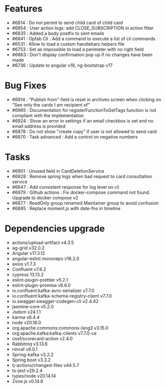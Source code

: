 
# Features

- #6814 : Do not permit to send child card of child card
- #6854 : User action logs: add CLOSE_SUBSCRIPTION in action filter
- #6835 : Added a body postfix to sent emails
- #6841 : Opfab Cli : Add a command to execute a list of cli commands
- #6531 : Allow to load a custom handlebars helpers file
- #6753 : Set as impossible to load a perimeter with no right field
- #6863 : Don't display confirmation pop up if no changes have been made
- #6736 : Update to angular v18, ng-bootstrap v17

# Bug Fixes

- #6914 : "Publish from" field is reset in archives screen when clicking on "See only the cards I am recipient of"
- #6965 : Documentation for registerFunctionToGetTags function is not compliant with the implementation
- #6924 : Show an error in settings if an email checkbox is set and no email address is provided
- #6878 : Do not show "create copy" if user is not allowed to send card
- #6870 : Task advanced : Add a control on negative numbers

# Tasks

- #6901 : Unused field in CardDeletionService
- #6828 : Remove spring logs when bad request to card consultation service
- #6847 : Add consistent response for log level on cli
- #6979 : Github actions : Fix docker-compose command not found. Upgrade to docker compose v2
- #6877 : ReadOnly group renamed Maintainer group to avoid confusion
- #6895 : Replace moment.js with date-fns in timeline

# Dependencies upgrade

- actions/upload-artifact v4.3.5
- ag-grid v32.0.2
- Angular v17.3.12
- angular-eslint monorepo v18.2.0
- axios v1.7.3
- Confluent v7.6.2
- cypress 13.13.2
- eslint-plugin-prettier v5.2.1
- eslint-plugin-promise v6.6.0
- io.confluent:kafka-avro-serializer v7.7.0
- io.confluent:kafka-schema-registry-client v7.7.0
- io.swagger:swagger-codegen-cli v2.4.42
- jasmine-core v5.2.0
- Jsdom  v24.1.1
- karma v6.4.4
- node v20.16.0
- org.apache.commons:commons-lang3 v3.15.0
- org.apache.kafka:kafka-clients v7.7.0-ce
- ossf/scorecard-action v2.4.0
- Rabbitmq v3.13.6
- rimraf v6.0.1
- Spring-kafka v3.2.2
- Spring boot v3.3.2
- tj-actions/changed-files v44.5.7
- ts-jest v29.2.4
- types/node v20.14.14
- Zone.js v0.14.8
